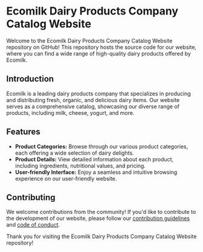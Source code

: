 # Ecomilk Dairy Products Company Catalog Website

Welcome to the Ecomilk Dairy Products Company Catalog Website repository on GitHub! This repository hosts the source code for our website, where you can find a wide range of high-quality dairy products offered by Ecomilk.

## Introduction

Ecomilk is a leading dairy products company that specializes in producing and distributing fresh, organic, and delicious dairy items. Our website serves as a comprehensive catalog, showcasing our diverse range of products, including milk, cheese, yogurt, and more.

## Features

- **Product Categories:** Browse through our various product categories, each offering a wide selection of dairy delights.
- **Product Details:** View detailed information about each product, including ingredients, nutritional values, and pricing.
- **User-friendly Interface:** Enjoy a seamless and intuitive browsing experience on our user-friendly website.

## Contributing

We welcome contributions from the community!
If you'd like to contribute to the development of our website, please follow our [contribution guidelines](CONTRIBUTING.md) and [code of conduct](CODE_OF_CONDUCT.md).

Thank you for visiting the Ecomilk Dairy Products Company Catalog Website repository!

